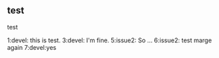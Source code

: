 test
----

test

1:devel: this is test.
3:devel: I'm fine.
5:issue2: So ...
6:issue2: test marge again
7:devel:yes
